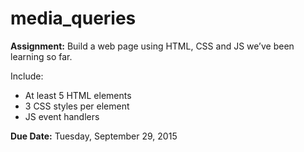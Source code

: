 # media_queries
<p><b>Assignment:</b> Build a web page using HTML, CSS and JS we’ve been learning so far. </p>
<p>Include:</p>
<ul>
<li>At least 5 HTML elements</li> 
<li>3 CSS styles per element</li> 
<li>JS event handlers</li>
</ul>

<p><b>Due Date:</b> Tuesday, September 29, 2015</p>

